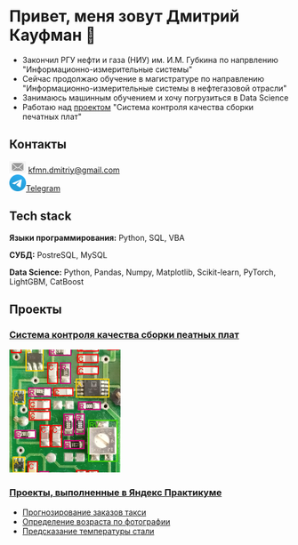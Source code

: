 # Привет, меня зовут Дмитрий Кауфман 👋

- Закончил РГУ нефти и газа (НИУ) им. И.М. Губкина по напрвлению "Информационно-измерительные системы"
- Сейчас продолжаю обучение в магистратуре по направлению "Информационно-измерительные системы в нефтегазовой отрасли"
- Занимаюсь машинным обучением и хочу погрузиться в Data Science
- Работаю над [проектом](https://github.com/KaufmanDmitriy/pcb-detection) "Система контроля качества сборки печатных плат"

## Контакты
<img width="30px" src="images/email1.jpg"> kfmn.dmitriy@gmail.com         
<img width="30px" src="images/TelegramLogo.png">[Telegram](https://t.me/KaufmanDmitriy)

## Tech stack
**Языки программирования:**
Python, SQL, VBA

**СУБД:**
PostreSQL, MySQL

**Data Science:**
Python, Pandas, Numpy, Matplotlib, Scikit-learn, PyTorch, LightGBM, CatBoost

## Проекты

### [Система контроля качества сборки пеатных плат](https://github.com/KaufmanDmitriy/pcb-detection)
<img width="200px" src="images/prediction.png">

### [Проекты, выполненные в Яндекс Практикуме](https://github.com/KaufmanDmitriy/YandexPracticum)
- [Прогнозирование заказов такси](https://github.com/KaufmanDmitriy/YandexPracticum/tree/main/taxi_orders)
- [Определение возраста по фотографии](https://github.com/KaufmanDmitriy/YandexPracticum/tree/main/age_prediction)
- [Предсказание температуры стали](https://github.com/KaufmanDmitriy/YandexPracticum/tree/main/steel_temp_prediction)
